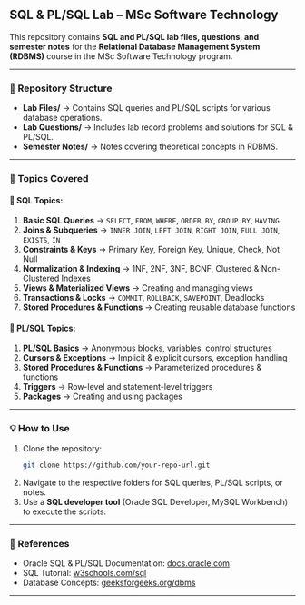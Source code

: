 ## **SQL & PL/SQL Lab – MSc Software Technology**  
This repository contains **SQL and PL/SQL lab files, questions, and semester notes** for the **Relational Database Management System (RDBMS)** course in the MSc Software Technology program.  

---

### **📂 Repository Structure**  
- **Lab Files/** → Contains SQL queries and PL/SQL scripts for various database operations.  
- **Lab Questions/** → Includes lab record problems and solutions for SQL & PL/SQL.  
- **Semester Notes/** → Notes covering theoretical concepts in RDBMS.  

---

### **📌 Topics Covered**  

#### **🔹 SQL Topics:**  
1. **Basic SQL Queries** → `SELECT`, `FROM`, `WHERE`, `ORDER BY`, `GROUP BY`, `HAVING`  
2. **Joins & Subqueries** → `INNER JOIN`, `LEFT JOIN`, `RIGHT JOIN`, `FULL JOIN`, `EXISTS`, `IN`  
3. **Constraints & Keys** → Primary Key, Foreign Key, Unique, Check, Not Null  
4. **Normalization & Indexing** → 1NF, 2NF, 3NF, BCNF, Clustered & Non-Clustered Indexes  
5. **Views & Materialized Views** → Creating and managing views  
6. **Transactions & Locks** → `COMMIT`, `ROLLBACK`, `SAVEPOINT`, Deadlocks  
7. **Stored Procedures & Functions** → Creating reusable database functions  

#### **🔹 PL/SQL Topics:**  
1. **PL/SQL Basics** → Anonymous blocks, variables, control structures  
2. **Cursors & Exceptions** → Implicit & explicit cursors, exception handling  
3. **Stored Procedures & Functions** → Parameterized procedures & functions  
4. **Triggers** → Row-level and statement-level triggers  
5. **Packages** → Creating and using packages  

---

### **💡 How to Use**  
1. Clone the repository:  
   ```bash
   git clone https://github.com/your-repo-url.git
   ```
2. Navigate to the respective folders for SQL queries, PL/SQL scripts, or notes.  
3. Use a **SQL developer tool** (Oracle SQL Developer, MySQL Workbench) to execute the scripts.  

---

### **🔗 References**  
- Oracle SQL & PL/SQL Documentation: [docs.oracle.com](https://docs.oracle.com/)  
- SQL Tutorial: [w3schools.com/sql](https://www.w3schools.com/sql/)  
- Database Concepts: [geeksforgeeks.org/dbms](https://www.geeksforgeeks.org/dbms/)  

---
